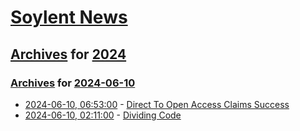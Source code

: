 # [Soylent News](../../../README.md)

## [Archives](../../index.md) for [2024](../index.md)

### [Archives](../../index.md) for [2024-06-10](index.md)

* [2024-06-10, 06:53:00](https://soylentnews.org/article.pl?sid=24/06/08/1734215&from=rss) - [Direct To Open Access Claims Success](https://soylentnews.org/article.pl?sid=24/06/08/1734215&from=rss)
* [2024-06-10, 02:11:00](https://soylentnews.org/article.pl?sid=24/06/09/1322221&from=rss) - [Dividing Code](https://soylentnews.org/article.pl?sid=24/06/09/1322221&from=rss)
